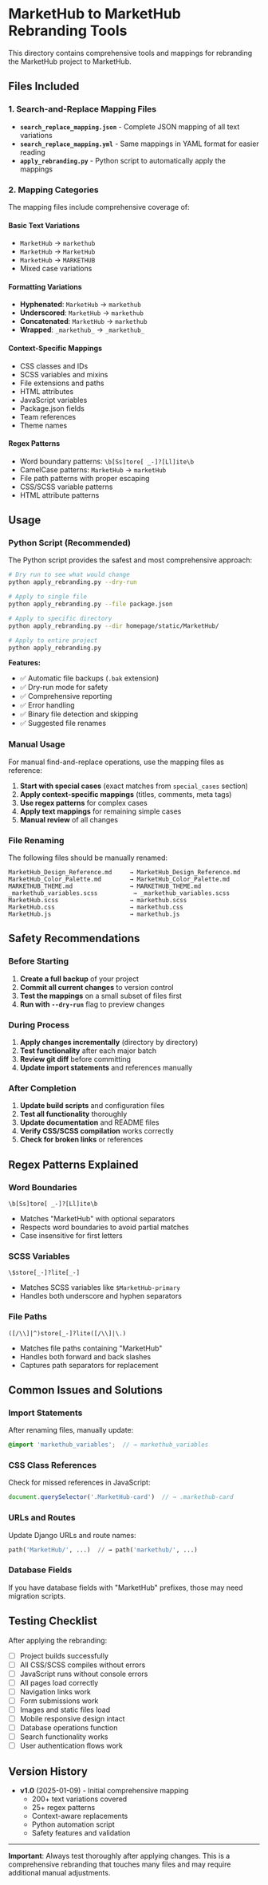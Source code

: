 # MarketHub to MarketHub Rebranding Tools

This directory contains comprehensive tools and mappings for rebranding the MarketHub project to MarketHub.

## Files Included

### 1. Search-and-Replace Mapping Files
- **`search_replace_mapping.json`** - Complete JSON mapping of all text variations
- **`search_replace_mapping.yml`** - Same mappings in YAML format for easier reading
- **`apply_rebranding.py`** - Python script to automatically apply the mappings

### 2. Mapping Categories

The mapping files include comprehensive coverage of:

#### Basic Text Variations
- `MarketHub` → `markethub`
- `MarketHub` → `MarketHub` 
- `MarketHub` → `MARKETHUB`
- Mixed case variations

#### Formatting Variations
- **Hyphenated**: `MarketHub` → `markethub`
- **Underscored**: `MarketHub` → `markethub`  
- **Concatenated**: `MarketHub` → `markethub`
- **Wrapped**: `_markethub_` → `_markethub_`

#### Context-Specific Mappings
- CSS classes and IDs
- SCSS variables and mixins
- File extensions and paths
- HTML attributes
- JavaScript variables
- Package.json fields
- Team references
- Theme names

#### Regex Patterns
- Word boundary patterns: `\b[Ss]tore[ _-]?[Ll]ite\b`
- CamelCase patterns: `MarketHub` → `marketHub`
- File path patterns with proper escaping
- CSS/SCSS variable patterns
- HTML attribute patterns

## Usage

### Python Script (Recommended)

The Python script provides the safest and most comprehensive approach:

```bash
# Dry run to see what would change
python apply_rebranding.py --dry-run

# Apply to single file
python apply_rebranding.py --file package.json

# Apply to specific directory  
python apply_rebranding.py --dir homepage/static/MarketHub/

# Apply to entire project
python apply_rebranding.py
```

**Features:**
- ✅ Automatic file backups (`.bak` extension)
- ✅ Dry-run mode for safety
- ✅ Comprehensive reporting
- ✅ Error handling
- ✅ Binary file detection and skipping
- ✅ Suggested file renames

### Manual Usage

For manual find-and-replace operations, use the mapping files as reference:

1. **Start with special cases** (exact matches from `special_cases` section)
2. **Apply context-specific mappings** (titles, comments, meta tags)
3. **Use regex patterns** for complex cases
4. **Apply text mappings** for remaining simple cases
5. **Manual review** of all changes

### File Renaming

The following files should be manually renamed:

```
MarketHub_Design_Reference.md     → MarketHub_Design_Reference.md
MarketHub_Color_Palette.md        → MarketHub_Color_Palette.md
MARKETHUB_THEME.md                → MARKETHUB_THEME.md
_markethub_variables.scss          → _markethub_variables.scss
MarketHub.scss                    → markethub.scss
MarketHub.css                     → markethub.css
MarketHub.js                      → markethub.js
```

## Safety Recommendations

### Before Starting
1. **Create a full backup** of your project
2. **Commit all current changes** to version control
3. **Test the mappings** on a small subset of files first
4. **Run with `--dry-run`** flag to preview changes

### During Process  
1. **Apply changes incrementally** (directory by directory)
2. **Test functionality** after each major batch
3. **Review git diff** before committing
4. **Update import statements** and references manually

### After Completion
1. **Update build scripts** and configuration files
2. **Test all functionality** thoroughly
3. **Update documentation** and README files
4. **Verify CSS/SCSS compilation** works correctly
5. **Check for broken links** or references

## Regex Patterns Explained

### Word Boundaries
```regex
\b[Ss]tore[ _-]?[Ll]ite\b
```
- Matches "MarketHub" with optional separators
- Respects word boundaries to avoid partial matches
- Case insensitive for first letters

### SCSS Variables
```regex
\$store[_-]?lite[_-]
```
- Matches SCSS variables like `$MarketHub-primary`
- Handles both underscore and hyphen separators

### File Paths
```regex
([/\\]|^)store[_-]?lite([/\\]|\.)
```
- Matches file paths containing "MarketHub" 
- Handles both forward and back slashes
- Captures path separators for replacement

## Common Issues and Solutions

### Import Statements
After renaming files, manually update:
```scss
@import 'markethub_variables';  // → markethub_variables
```

### CSS Class References
Check for missed references in JavaScript:
```javascript
document.querySelector('.MarketHub-card')  // → .markethub-card
```

### URLs and Routes
Update Django URLs and route names:
```python
path('MarketHub/', ...)  // → path('markethub/', ...)
```

### Database Fields
If you have database fields with "MarketHub" prefixes, those may need migration scripts.

## Testing Checklist

After applying the rebranding:

- [ ] Project builds successfully
- [ ] All CSS/SCSS compiles without errors
- [ ] JavaScript runs without console errors  
- [ ] All pages load correctly
- [ ] Navigation links work
- [ ] Form submissions work
- [ ] Images and static files load
- [ ] Mobile responsive design intact
- [ ] Database operations function
- [ ] Search functionality works
- [ ] User authentication flows work

## Version History

- **v1.0** (2025-01-09) - Initial comprehensive mapping
  - 200+ text variations covered
  - 25+ regex patterns
  - Context-aware replacements
  - Python automation script
  - Safety features and validation

---

**Important**: Always test thoroughly after applying changes. This is a comprehensive rebranding that touches many files and may require additional manual adjustments.
